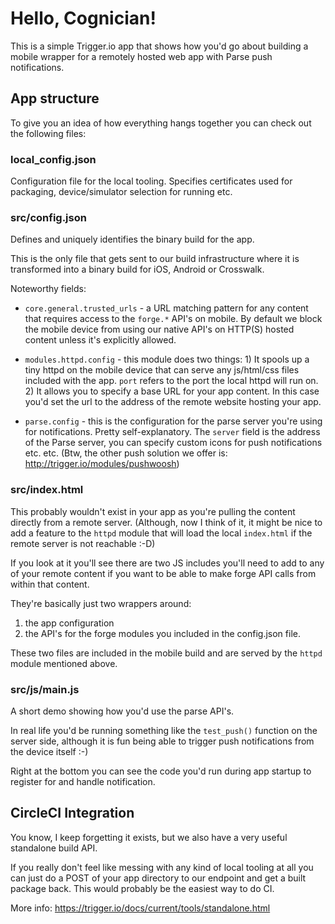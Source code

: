 # Hello, Cognician!

This is a simple Trigger.io app that shows how you'd go about building
a mobile wrapper for a remotely hosted web app with Parse push
notifications.

## App structure

To give you an idea of how everything hangs together you can check out the following files:

### local_config.json

Configuration file for the local tooling. Specifies certificates used
for packaging, device/simulator selection for running etc.

### src/config.json

Defines and uniquely identifies the binary build for the app.

This is the only file that gets sent to our build infrastructure where
it is transformed into a binary build for iOS, Android or Crosswalk.

Noteworthy fields:

* `core.general.trusted_urls` - a URL matching pattern for any content
  that requires access to the `forge.*` API's on mobile. By default we
  block the mobile device from using our native API's on HTTP(S)
  hosted content unless it's explicitly allowed.

* `modules.httpd.config` - this module does two things: 1) It spools
  up a tiny httpd on the mobile device that can serve any js/html/css
  files included with the app. `port` refers to the port the local
  httpd will run on. 2) It allows you to specify a base URL for your
  app content. In this case you'd set the url to the address of the
  remote website hosting your app.

* `parse.config` - this is the configuration for the parse server
  you're using for notifications. Pretty self-explanatory. The
  `server` field is the address of the Parse server, you can specify
  custom icons for push notifications etc. etc. (Btw, the other push
  solution we offer is: http://trigger.io/modules/pushwoosh)


### src/index.html

This probably wouldn't exist in your app as you're pulling the content
directly from a remote server. (Although, now I think of it, it might
be nice to add a feature to the `httpd` module that will load the
local `index.html` if the remote server is not reachable :-D)

If you look at it you'll see there are two JS includes you'll need to
add to any of your remote content if you want to be able to make forge
API calls from within that content.

They're basically just two wrappers around:

1. the app configuration
2. the API's for the forge modules you included in the config.json
file.

These two files are included in the mobile build and are served by the `httpd` module mentioned above.


### src/js/main.js

A short demo showing how you'd use the parse API's.

In real life you'd be running something like the `test_push()`
function on the server side, although it is fun being able to trigger
push notifications from the device itself :-)

Right at the bottom you can see the code you'd run during app startup
to register for and handle notification.


## CircleCI Integration

You know, I keep forgetting it exists, but we also have a very useful
standalone build API.

If you really don't feel like messing with any kind of local tooling
at all you can just do a POST of your app directory to our endpoint
and get a built package back. This would probably be the easiest way
to do CI.

More info: https://trigger.io/docs/current/tools/standalone.html
